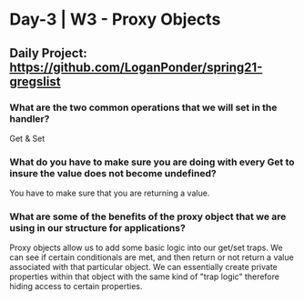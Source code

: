 # Day-3 | W3 - Proxy Objects

## Daily Project: https://github.com/LoganPonder/spring21-gregslist

### What are the two common operations that we will set in the handler?
Get & Set

### What do you have to make sure you are doing with every Get to insure the value does not become undefined?
You have to make sure that you are returning a value.

### What are some of the benefits of the proxy object that we are using in our structure for applications?
Proxy objects allow us to add some basic logic into our get/set traps. We can see if certain conditionals are met, and then return or not return a value associated with that particular object. We can essentially create private properties within that object with the same kind of "trap logic" therefore hiding access to certain properties.
